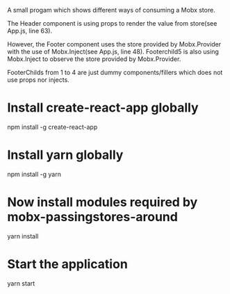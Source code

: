 A small progam which shows different ways of consuming a Mobx store.

The Header component is using props to render the value from store(see App.js, line 63).

However, the Footer component uses the store provided by Mobx.Provider with the use of Mobx.Inject(see App.js, line 48). Footerchild5 is also using Mobx.Inject to observe the store provided by Mobx.Provider.

FooterChilds from 1 to 4 are just dummy components/fillers which does not use props nor injects.

# Install create-react-app globally

npm install -g create-react-app

# Install yarn globally

npm install -g yarn

# Now install modules required by mobx-passingstores-around

yarn install

# Start the application

yarn start
